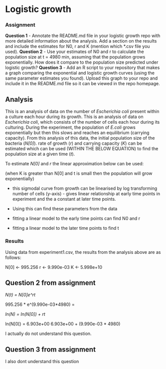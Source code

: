# Logistic growth

### Assignment
**Question 1** - Annotate the README.md file in your logistic growth repo with more detailed information about the analysis. Add a section on the results and include the estimates for N0, r and K (mention which *.csv file you used).
**Question 2** - Use your estimates of N0 and r to calculate the population size at t = 4980 min, assuming that the population grows exponentially. How does it compare to the population size predicted under logistic growth?
**Question 3** - Add an R script to your repository that makes a graph comparing the exponential and logistic growth curves (using the same parameter estimates you found). Upload this graph to your repo and include it in the README.md file so it can be viewed in the repo homepage.


## Analysis 
This is an analysis of data on the number of *Escherichia coli* present within a culture each hour during its growth.
This  is an analysis of data on *Escherichia coli*, which consists of the number of cells each hour during its culturing. 
During the experiment, the population of *E.coli* grows exponentially but then this slows and reaches an equilibrium (carrying capacity). From this analysis of this data, the initial population size of the bacteria (*N[0]*). rate of growth (*r*) and carrying capacity (*K*) can be estimated which can be used (WITHIN THE BELOW EQUATION) to find the population size at a given time (*t*).


To estimate *N[0]* and *r* the linear approximation below can be used:

(when K is greater than N[0] and t is small then the population will grow exponentially)


- this sigmodal curve from growth can be linearised by log transforming number of cells (y-axis) - gives linear relationship at early time points in experiment and the a constant at later time points.
- Using this can find these parameters from the data

- fitting a linear model to the early time points can find N0 and r
- fitting a linear model to the later time points to find t 


### Results

Using data from experiment1.csv, the results from the analysis above are as follows:

N[0] <- 995.256
r <- 9.990e-03
K <- 5.998e+10


## Question 2 from assignment 

*N(t) = N[0]e^rt*

995.256 * e^(9.990e-03*4980) = 

*ln(N) = ln(N[0]) + rt*

ln(N[0[) = 6.903e+00
6.903e+00 + (9.990e-03 * 4980)

I actually do not understand this question. 


## Question 3 from assignment 

I also dont understand this question 




